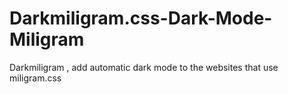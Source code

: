 # Darkmiligram.css-Dark-Mode-Miligram
Darkmiligram , add automatic dark mode to the websites that use miligram.css

